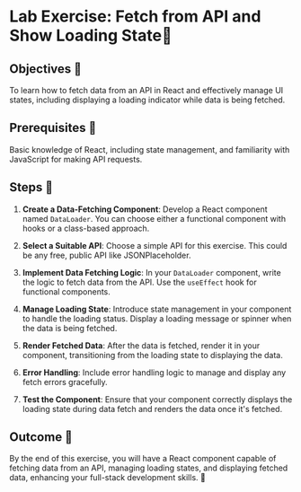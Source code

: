 # Lab Exercise: Fetch from API and Show Loading State🔄

## Objectives 🎯
To learn how to fetch data from an API in React and effectively manage UI states, including displaying a loading indicator while data is being fetched.

## Prerequisites 🧩
Basic knowledge of React, including state management, and familiarity with JavaScript for making API requests.

## Steps 📝


1. **Create a Data-Fetching Component**: Develop a React component named `DataLoader`. You can choose either a functional component with hooks or a class-based approach.

2. **Select a Suitable API**: Choose a simple API for this exercise. This could be any free, public API like JSONPlaceholder.

3. **Implement Data Fetching Logic**: In your `DataLoader` component, write the logic to fetch data from the API. Use the `useEffect` hook for functional components.

4. **Manage Loading State**: Introduce state management in your component to handle the loading status. Display a loading message or spinner when the data is being fetched.

5. **Render Fetched Data**: After the data is fetched, render it in your component, transitioning from the loading state to displaying the data.

6. **Error Handling**: Include error handling logic to manage and display any fetch errors gracefully.

7. **Test the Component**: Ensure that your component correctly displays the loading state during data fetch and renders the data once it's fetched.

## Outcome 🏁
By the end of this exercise, you will have a React component capable of fetching data from an API, managing loading states, and displaying fetched data, enhancing your full-stack development skills. 🌟
